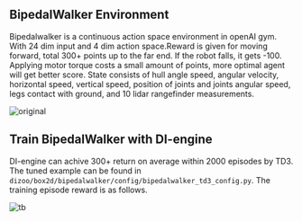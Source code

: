 ## BipedalWalker Environment

Bipedalwalker is a continuous action space environment in openAI gym. With 24 dim input and 4 dim action space.Reward is given for moving forward, total 300+ points up to the far end. If the robot falls, it gets -100. Applying motor torque costs a small amount of points, more optimal agent will get better score. State consists of hull angle speed, angular velocity, horizontal speed, vertical speed, position of joints and joints angular speed, legs contact with ground, and 10 lidar rangefinder measurements.

![original](./original.gif)

## Train BipedalWalker with DI-engine

DI-engine can achive 300+ return on average within 2000 episodes by TD3. The tuned example can be found in `dizoo/box2d/bipedalwalker/config/bipedalwalker_td3_config.py`. The training episode reward is as follows.

![tb](./bipedalwalkertb.png)
